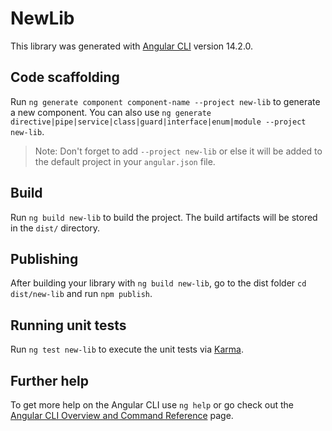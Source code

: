 # NewLib

This library was generated with [Angular CLI](https://github.com/angular/angular-cli) version 14.2.0.

## Code scaffolding

Run `ng generate component component-name --project new-lib` to generate a new component. You can also use `ng generate directive|pipe|service|class|guard|interface|enum|module --project new-lib`.
> Note: Don't forget to add `--project new-lib` or else it will be added to the default project in your `angular.json` file. 

## Build

Run `ng build new-lib` to build the project. The build artifacts will be stored in the `dist/` directory.

## Publishing

After building your library with `ng build new-lib`, go to the dist folder `cd dist/new-lib` and run `npm publish`.

## Running unit tests

Run `ng test new-lib` to execute the unit tests via [Karma](https://karma-runner.github.io).

## Further help

To get more help on the Angular CLI use `ng help` or go check out the [Angular CLI Overview and Command Reference](https://angular.io/cli) page.
